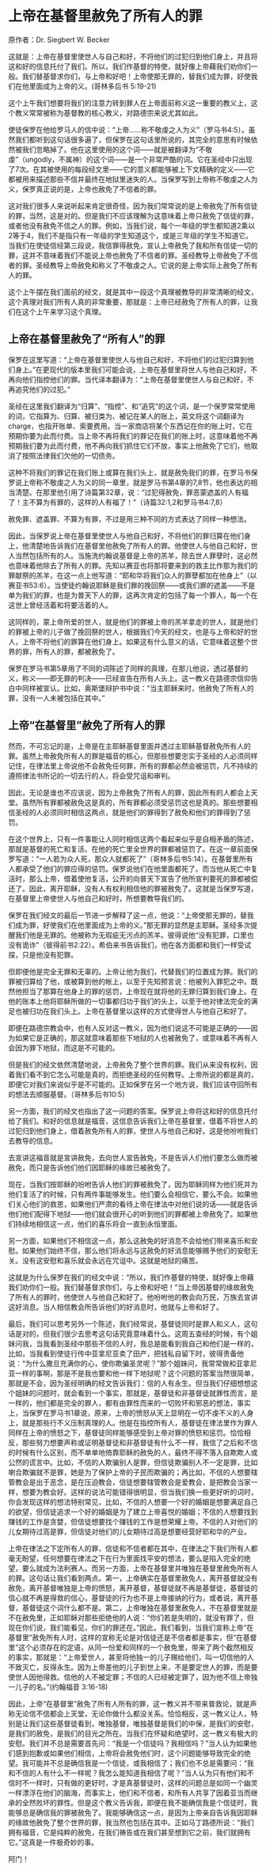 # 上帝在基督里赦免了所有人的罪

原作者：Dr. Siegbert W. Becker

这就是：上帝在基督里使世人与自己和好，不将他们的过犯归到他们身上，并且将这和好的信息托付了我们。所以，我们作基督的特使，就好像上帝藉我们劝你们一般。我们替基督求你们，与上帝和好吧！上帝使那无罪的，替我们成为罪，好使我们在他里面成为上帝的义。(哥林多后书 5:19-21)

这个上午我们想要将我们的注意力转到罪人在上帝面前称义这一重要的教义上，这个教义常常被称为基督教的核心教义，对路德宗来说尤其如此。

使徒保罗在他给罗马人的信中说：“上帝……称不敬虔之人为义”（罗马书4:5）。虽然我们都听到这句话很多遍了，但保罗在这句话里所说的，其完全的意思有时候依然被我们忽略掉了。他在这里使用的这个词——就是被翻译为“不敬虔”（ungodly，不属神）的这个词——是一个非常严酷的词。它在圣经中只出现了7次。在其被使用的每段经文里——它的意义都能够被上下文精确的定义——它都被用来描述那些不信并最终在地狱里迷失的人。当保罗写到上帝称不敬虔之人为义，保罗真正说的是，上帝也赦免了不信者的罪。

这对我们很多人来说听起来肯定很奇怪，因为我们常常说的是上帝赦免了所有信徒的罪，当然，这是对的。但是我们不应该理解为这意味着上帝只赦免了信徒的罪，或者他没有赦免不信之人的罪。例如，当我们说，每个一年级的学生都知道2乘以2等于4，我们不是指只有一年级的学生知道这个，或是三年级的学生不知道它。当我们在使徒信经第三段说，我信罪得赦免，宣认上帝赦免了我和所有信徒一切的罪，这并不意味着我们不能说上帝也赦免了不信者的罪。圣经教导上帝赦免了不信者的罪。圣经教导上帝赦免和称义了不敬虔之人。它说的是上帝实际上赦免了所有人的罪。

这个上午摆在我们面前的经文，就是其中一段这个真理被教导的非常清晰的经文，这个真理对我们所有人真的非常重要，那就是：上帝已经赦免了所有人的罪，让我们在这个上午来学习这个真理。

## 上帝在基督里赦免了“所有人”的罪

保罗在这里写道：“上帝在基督里使世人与他自己和好，不将他们的过犯归算到他们身上。”在更现代的版本里我们可能会说，上帝在基督里将世人与他自己和好，不再向他们指控他们的罪。当代译本翻译为：“上帝在基督里使世人与自己和好，不再追究他们的过犯。”

圣经在这里我们翻译为“归算”、“指控”、和“追究”的这个词，是一个保罗常常使用的词，它指算为、归算、被归类为、被记在某人的账上，英文将这个词翻译为charge，也指开账单、索要费用。当一家商店将某个东西记在你的账上时，它在预期你要为此而付费。当上帝不再将我们的罪记在我们的账上时，这意味着他不再预期我们要为此而付费，他不再向我们抓住它们不放，事实上他赦免了它们，他取消了按照法律我们欠他的一切债务。

这种不将我们的罪记在我们账上或算在我们头上，就是赦免我们的罪，在罗马书保罗说上帝称不敬虔之人为义的同一章里，就是罗马书第4章的7,8节，他也表达的相当清楚。在那里他引用了诗篇第32章，说：“过犯得赦免，罪恶蒙遮盖的人有福了！主不算为有罪的，这样的人有福了！”（诗篇32:1,2和罗马书4:7,8）

赦免罪、遮盖罪、不算为有罪，不过是用三种不同的方式表达了同样一种想法。

因此，当保罗说上帝在基督里使世人与他自己和好，不将他们的罪归算在他们身上，他清楚地告诉我们在基督里他赦免了所有人的罪。他使世人与他自己和好，世人当然包括所有的人。当施洗约翰说基督是上帝的羔羊，除去世人罪孽时，这必然也意味着他除去了所有人的罪。先知以赛亚也将那将要来到的救主比作那为我们的罪献祭的羔羊，在这一点上他写道：“耶和华将我们众人的罪孽都加在他身上”（以赛亚书53:6）。当使徒约翰说耶稣是我们罪的挽回祭——或我们罪的遮盖——不是单为我们的罪，也是为普天下人的罪，这再次肯定的包括了每一个罪人，每一个在这世上曾经活着和将要活着的人。

这同样的，蒙上帝所爱的世人，就是他们的罪被上帝的羔羊拿走的世人，就是他们的罪被上帝的儿子做了挽回祭的世人，根据我们今天的经文，也是与上帝和好的世人，上帝不将他们的罪算在他们身上。如果这有什么意义的话，它意味着这整个世界的罪，所有人的罪，都被赦免了。

保罗在罗马书第5章用了不同的词陈述了同样的真理，在那儿他说，透过基督的义，称义——即无罪的判决——已经宣告在所有人头上。这一教义在路德宗信仰告白中同样被宣认。比如，奥斯堡辩护书中说：“当主耶稣来时，他赦免了所有人的罪，没有一人未被包括在其中。”

## 上帝“在基督里”赦免了所有人的罪

然而，不可忘记的是，上帝是在主耶稣基督里面并透过主耶稣基督赦免所有人的罪。虽然上帝赦免所有人的罪是福音的核心，但那些想要忠实于圣经的人必须同样记住，在律法里上帝说他不会赦免任何罪，所有的罪都必然会被惩罚，凡不持续的遵照律法书所记的一切去行的人，将会受咒诅和审判。

因此，无论是谁也不应该说，因为上帝赦免了所有人的罪，因此所有的人都会上天堂。虽然所有罪都被赦免这是真的，所有罪都必须受惩罚这也是真的。那些想要相信圣经的人必须同时相信这两点，就是他们的罪得到了赦免和他们的罪得到了惩罚。

在这个世界上，只有一件事能让人同时相信这两个看起来似乎是自相矛盾的陈述，那就是基督的死亡和复活。在他的死亡里全世界的罪都被惩罚了。在这一章前面保罗写道：“一人若为众人死，那众人就都死了”（哥林多后书5:14）。在基督里所有人都承受了他们的罪应得的惩罚。保罗说他们在他里面都死了。而当他从死亡中复活时，那么上帝，借着使他复活，公开的向普天下宣告了他所宣判要死的罪都被偿还了。因此，离开耶稣，没有人有权利相信他的罪被赦免了。这就是当保罗写道，在基督里上帝使世人与他自己和好时，所想要教导我们的。

保罗在我们经文的最后一节进一步解释了这一点，他说：“上帝使那无罪的，替我们成为罪，好使我们在他里面成为上帝的义。”那无罪的显然是主耶稣。圣经多次提醒我们他是无罪的。他被称为无瑕疵无污点的羔羊。彼得说他“没有犯罪，口里也没有诡诈”（彼得前书2:22）。希伯来书告诉我们，他在各方面都和我们一样受试探，只是他没有犯罪。

但即便他是完全无罪和无辜的。上帝让他为我们，代替我们的位置成为罪。我们的罪被归算给了他，或被算到他的帐上，以至于先知预言说：他被列入罪犯之中。既然他担当了那算在他身上的罪的惩罚，上帝现在就将他的无罪归算到我们身上。在他的账本上他将耶稣所做的一切事都归功于我们的头上，以至于他对律法完全的满足也被归功在我们头上。上帝在基督里以这样的方式使得世人与他自己和好了。

即便在路德宗教会中，也有人反对这一教义，因为他们说这不可能是正确的——因为如果它是正确的，那这就意味着那些下地狱的人也被赦免了，或意味着不再有人会因为罪下地狱，而这是不可能的。

但是我们的经文依然清楚地说，上帝赦免了整个世界的罪。我们从来没有权利，因着我们看不到它怎么可能是真的，而拒绝圣经的任何教导。上帝所说的都是真的，即便它对我们来说似乎是不可能的。正如保罗在另一个地方说，我们应该夺回所有的想法去顺服基督。（哥林多后书10:5）

另一方面，我们的经文也指出了这一问题的答案。保罗说上帝将这和好的信息托付给了我们。和好的信息就是福音，这信息告诉我们上帝在基督里，借着不将世人的过犯归到他们身上，借着赦免所有人的罪，使世人与他自己和好。这是他吩咐我们去教导的信息。

去宣讲这福音就是宣讲赦免，去向世人宣告赦免，不是告诉人们他们要怎么做而被赦免，而只是告诉他们他们因耶稣的缘故已被赦免了。

现在，当我们按耶稣的吩咐告诉人他们的罪被赦免了，因为耶稣同样为他们死并为他们复活了的时候，只有两件事能够发生。他们要么会相信它，要么不会。如果他们关心他们的救恩，如果他们严肃的看待上帝在律法中对他们说的话——就是告诉他们他们配得下地狱——他们就会很开心的听到他们的罪都被上帝赦免了。如果他们持续地相信这一点，他们的喜乐将会一直到永恒里面。

另一方面，如果他们不相信这一点，那么这赦免的好消息不会给他们带来喜乐和安慰。如果他们始终不信，那么他们将永远与这赦免的好消息能够赐予他们的安慰无关。没有这安慰和喜乐就会永远在咒诅中。这就是地狱的痛苦。

这就是为什么保罗在我们的经文中说：“所以，我们作基督的特使，就好像上帝藉我们劝你们一般。我们替基督求你们，与上帝和好吧！”当上帝因基督的缘故赦免了所有人的罪时，他使世人与他自己和好了。他吩咐他的教会向万民，万族去宣讲这好消息。当人相信教会所告诉他们的好消息时，他就与上帝和好了。

最后，我们可以思考另外一个陈述，我们经常说，基督徒同时是罪人和义人，这句话是对的，但我们很少去思考这句话究竟意味着什么。这周五查经的时候，有个姐妹问我，当我看到圣经中那些不信的人时，我总是能看到我自己和他们是一样的，比如，当我看到使徒行传中亚拿尼亚卖了田产，把钱私自留下时，彼得责备他说：“为什么撒旦充满你的心，使你欺骗圣灵呢？”那个姐妹问，我常常做和亚拿尼亚一样的事啊，那是不是我也要和他一样下地狱呢？这个问题的答案当然很简单，那就是不会，因为圣经明确的经文告诉我们：信的人有永生。但当我们仔细想想这个姐妹的问题时，就会看到一个事实，那就是，基督徒和非基督徒就罪性而言，是一样的，他们都是完全的罪人，都有由罪性而来的一切败坏和邪恶的想法，事实上，当保罗在罗马书1章说，原来，上帝的愤怒从天上显明在一切不虔不义的人身上，就是那些行不义压制真理的人。他是在指控所有人，基督徒在律法里作为罪人同样在上帝的愤怒之下，基督徒同样能够感受到上帝对罪的愤怒和惩罚。恰恰相反，那些努力想要声称或证明基督徒和非基督徒有什么不一样，我信了之后和不信的时候有什么区别，而不单单地倚靠耶稣的赦免的人，最终不得不落入自欺欺人或公然的谎言中。比如，不信的人欺骗别人是罪，但信徒欺骗别人不一定是罪，比如喇合欺骗就不是罪，她是为了保护上帝的子民而欺骗的；再比如，不信的人想要辖管教会是出于恶念，是在压迫教会，信徒想要辖管教会是爱教会，是把教会当家一样，想要为教会好。这样的说法可能错得很明显，但当我们换一些更好听的词时，你会发现这样的想法特别常见，比如，不信的人想要一个好的婚姻是想要满足自己的欲望，但信徒追求一个好的婚姻是为了建立上帝喜悦的婚姻；不信的人想要找到赚钱的工作是贪婪，但信徒想要找个赚钱的工作是想荣耀上帝。不信的人对他们的儿女期待过高是罪，但信徒对他们的儿女期待过高是想要经营好耶和华的产业。

上帝在律法之下定所有人的罪，信徒和不信者都在其中，在律法之下我们所有人都毫无盼望，任何想要在律法之下在行为里面找平安的想法，要么是陷入完全的绝望，要么就成为法利赛人。而另一方面，上帝在基督里并唯独在基督里赦免所有人的罪。这句话让我们看到两点。第一，上帝确实在基督里赦免人，离开基督就没有赦免，离开基督唯独是上帝的愤怒，离开基督，基督徒就不再是基督徒，基督徒的信心就不再是得救的信心，基督徒的行为也不是上帝接纳的行为，或者说，离开基督，基督徒这个词什么都不是。第二，上帝唯独在基督里赦免人，不在基督里就是不在赦免里，正如耶稣对那些拒绝他的人说：“你们若是失明的，就没有罪了，但现在你们说，我们能看见，你们的罪还在。”因此，我们看到，当我们宣称上帝“在基督里”赦免所有人时，这样的宣称无论是对信徒还是不信者都是事实，但“在基督里”这个必须存在的定语，从同一份爱和同样的一个赦免里，带来了两个截然相反的事实，那就是：“上帝爱世人，甚至将他独一的儿子赐给他们，叫一切信他的人不致灭亡，反得永生。因为上帝差他的儿子到世上来，不是要定世人的罪，而是要使世人因他得救。信他的人不被定罪；不信的人已经被定罪了，因为他不信上帝独一儿子的名。”(约翰福音 3:16-18)

因此，上帝“在基督里”赦免了所有人所有的罪，这一教义并不带来普救论，就是声称无论信不信都会上天堂，无论你做什么都没关系。恰恰相反，这一教义让人，特别是让我们这些基督徒看到，唯独基督，唯独基督是我们的中保，是我们的安慰，是我们的赦免，是我们的目光之所在。当我们在怀疑和绝望时，这一教义有极大的安慰。我们并不总是需要首先问：“我是一个信徒吗？我相信吗？”当人认为如果他们感到抱歉或如果他们相信，上帝将会赦免他们时，这个问题能够导致完全的绝望。我可能并不总是确信我是一个信徒，或我相信了；我们也不总是需要问：“我和不信的人有什么不一样呢？我怎么能知道我相信了呢？”当人认为只有他们和不信时不一样时，只有做的更好时，才是真基督徒时，这样的问题总是如同一个幽灵一样漂浮在他们的脑海，而事实上，他们和不信者，和所有人共享了因着亚当而继承的全然败坏的罪性。但是这个教义告诉我，即便在我不能确信我是个信徒时，我能够总是确信我的罪被赦免了。我能够确信这一点，是因为上帝亲自告诉我因耶稣的缘故他赦免了整个世界的罪，我当然也包括在其中。正如马丁路德所说：“我们拥有福音，它是纯粹的赦免，在我们祷告或在我们甚至想到它之前，我们就拥有它。”这真是一件极奇妙的事。

阿门！

